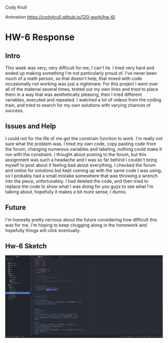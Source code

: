 Cody Krull


Animation https://codykrull.github.io/120-work/hw-6/
# HW-6 Response

## Intro
This week was very, very difficult for me, I can't lie. I tried very hard and ended up making something I'm not particularly proud of. I've never been much of a math person, so that doesn't help, that mixed with code occasionally not working was just a nightmare. For this project I went over all of the material several times, tested out my own lines and tried to place them in a way that was aesthetically pleasing, then I tried different variables, executed and repeated. I watched a lot of videos from the coding train, and tried to search for my own solutions with varying chances of success.


## Issues and Help
I could not for the life of me get the constrain function to work. I'm really not sure what the problem was. I tried my own code, copy pasting code from the forum, changing numerous variables and labeling, nothing could make it run with the constraint. I thought about posting to the forum, but this assignment was such a headache and I was so far behind I couldn't bring myself to post about it feeling bad about everything. I checked the forum and online for solutions but kept coming up with the same code I was using, so I probably had a small mistake somewhere that was throwing a wrench into the piece, unfortunately. I had deleted the code, and then tried to replace the code to show what I was doing for you guys to see what I'm talking about, hopefully it makes a bit more sense, I dunno.


## Future
I'm honestly pretty nervous about the future considering how difficult this was for me. I'm hoping to keep chugging along in the homework and hopefully things will click eventually.


## Hw-6 Sketch
![Hw-5 sketch screenshot](/hw-6/SketchCapturehw6.JPG)

